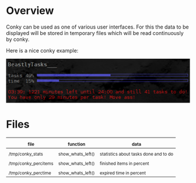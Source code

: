 # Overview

Conky can be used as one of various user interfaces. For this the data to be
displayed will be stored in temporary files which will be read continuously by
conky.

Here is a nice conky example:

![conky](/docs/images/conky_bt.jpg)

# Files

| <sub>file                 | <sub>function          | <sub>data                                  |
|---------------------------|------------------------|--------------------------------------------|
| <sub>/tmp/conky_stats     | <sub>show_whats_left() | <sub>statistics about tasks done and to do |
| <sub>/tmp/conky_percitems | <sub>show_whats_left() | <sub>finished items in percent             |
| <sub>/tmp/conky_perctime  | <sub>show_whats_left() | <sub>expired time in percent               |
